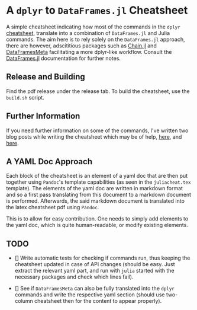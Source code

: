 # A `dplyr` to `DataFrames.jl` Cheatsheet

A simple cheatsheet indicating how most of the commands in the `dplyr` [cheatsheet](https://github.com/rstudio/cheatsheets/blob/master/data-transformation.pdf), translate into a combination of `DataFrames.jl` and Julia commands. The aim here is to rely solely on the `DataFrames.jl` approach, there are however, adscititious packages such as [Chain.jl](https://github.com/jkrumbiegel/Chain.jl) and [DataFramesMeta](https://github.com/JuliaData/DataFramesMeta.jl) facilitating a more dplyr-like workflow. Consult the [DataFrames.jl](https://dataframes.juliadata.org/) documentation for further notes.

## Release and Building

Find the pdf release under the release tab. To build the cheatsheet, use the `build.sh` script.

## Further Information

If you need further information on some of the commands, I've written two blog posts while writing the cheatsheet which may be of help, [here](https://tersetears.github.io/posts/dplyr-dataframes/), and [here](https://tersetears.github.io/posts/dplyr-dataframes-part2/).

## A YAML Doc Approach

Each block of the cheatsheet is an element of a yaml doc that are then put together using `Pandoc`'s template capabilities (as seen in the `juliacheat.tex` template). The elements of the yaml doc are written in markdown format and so a first pass translating from this document to a markdown document is performed. Afterwards, the said markdown document is translated into the latex cheatsheet pdf using `Pandoc`.

This is to allow for easy contribution. One needs to simply add elements to the yaml doc, which is quite human-readable, or modify existing elements.

## TODO

- [] Write automatic tests for checking if commands run, thus keeping the cheatsheet updated in case of API changes (should be easy. Just extract the relevant yaml part, and run with `julia` started with the necessary packages and check which lines fail).

- [] See if `DataFramesMeta` can also be fully translated into the `dplyr` commands and write the respective yaml section (should use two-column cheatsheet then for the content to appear properly).

